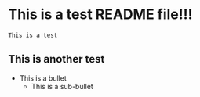 # This is a test README file!!!
```
This is a test
``` 

## This is another test

* This is a bullet
    * This is a sub-bullet

